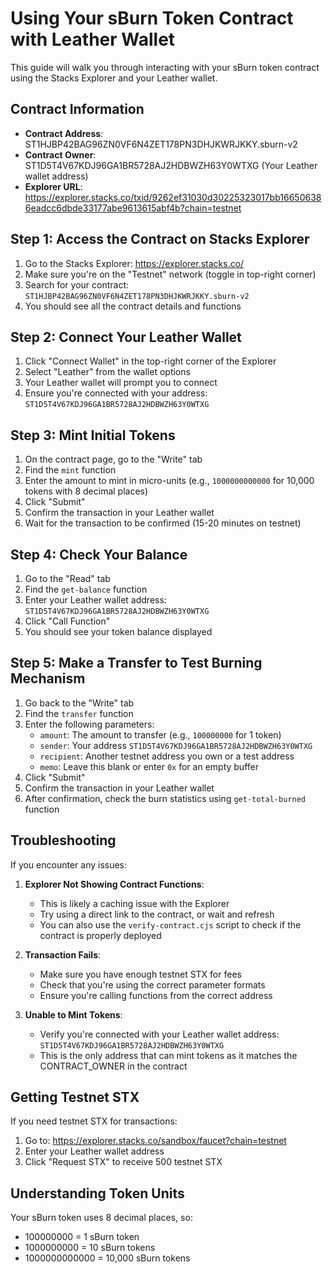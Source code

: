 # Using Your sBurn Token Contract with Leather Wallet

This guide will walk you through interacting with your sBurn token contract using the Stacks Explorer and your Leather wallet.

## Contract Information

- **Contract Address**: ST1HJBP42BAG96ZN0VF6N4ZET178PN3DHJKWRJKKY.sburn-v2
- **Contract Owner**: ST1D5T4V67KDJ96GA1BR5728AJ2HDBWZH63Y0WTXG (Your Leather wallet address)
- **Explorer URL**: https://explorer.stacks.co/txid/9262ef31030d30225323017bb166506386eadcc6dbde33177abe9613615abf4b?chain=testnet

## Step 1: Access the Contract on Stacks Explorer

1. Go to the Stacks Explorer: https://explorer.stacks.co/
2. Make sure you're on the "Testnet" network (toggle in top-right corner)
3. Search for your contract: `ST1HJBP42BAG96ZN0VF6N4ZET178PN3DHJKWRJKKY.sburn-v2`
4. You should see all the contract details and functions

## Step 2: Connect Your Leather Wallet

1. Click "Connect Wallet" in the top-right corner of the Explorer
2. Select "Leather" from the wallet options
3. Your Leather wallet will prompt you to connect
4. Ensure you're connected with your address: `ST1D5T4V67KDJ96GA1BR5728AJ2HDBWZH63Y0WTXG`

## Step 3: Mint Initial Tokens

1. On the contract page, go to the "Write" tab
2. Find the `mint` function
3. Enter the amount to mint in micro-units (e.g., `1000000000000` for 10,000 tokens with 8 decimal places)
4. Click "Submit"
5. Confirm the transaction in your Leather wallet
6. Wait for the transaction to be confirmed (15-20 minutes on testnet)

## Step 4: Check Your Balance

1. Go to the "Read" tab
2. Find the `get-balance` function
3. Enter your Leather wallet address: `ST1D5T4V67KDJ96GA1BR5728AJ2HDBWZH63Y0WTXG`
4. Click "Call Function"
5. You should see your token balance displayed

## Step 5: Make a Transfer to Test Burning Mechanism

1. Go back to the "Write" tab
2. Find the `transfer` function
3. Enter the following parameters:
   - `amount`: The amount to transfer (e.g., `100000000` for 1 token)
   - `sender`: Your address `ST1D5T4V67KDJ96GA1BR5728AJ2HDBWZH63Y0WTXG`
   - `recipient`: Another testnet address you own or a test address
   - `memo`: Leave this blank or enter `0x` for an empty buffer
4. Click "Submit"
5. Confirm the transaction in your Leather wallet
6. After confirmation, check the burn statistics using `get-total-burned` function

## Troubleshooting

If you encounter any issues:

1. **Explorer Not Showing Contract Functions**: 
   - This is likely a caching issue with the Explorer
   - Try using a direct link to the contract, or wait and refresh
   - You can also use the `verify-contract.cjs` script to check if the contract is properly deployed

2. **Transaction Fails**: 
   - Make sure you have enough testnet STX for fees
   - Check that you're using the correct parameter formats
   - Ensure you're calling functions from the correct address

3. **Unable to Mint Tokens**:
   - Verify you're connected with your Leather wallet address: `ST1D5T4V67KDJ96GA1BR5728AJ2HDBWZH63Y0WTXG`
   - This is the only address that can mint tokens as it matches the CONTRACT_OWNER in the contract

## Getting Testnet STX

If you need testnet STX for transactions:
1. Go to: https://explorer.stacks.co/sandbox/faucet?chain=testnet
2. Enter your Leather wallet address
3. Click "Request STX" to receive 500 testnet STX

## Understanding Token Units

Your sBurn token uses 8 decimal places, so:
- 100000000 = 1 sBurn token
- 1000000000 = 10 sBurn tokens
- 1000000000000 = 10,000 sBurn tokens
